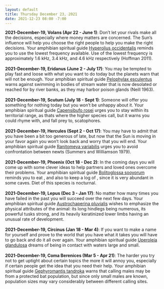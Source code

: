 ```yaml
---
layout: default
title: Thursday December 23, 2021
date: 2021-12-23 08:00 -7:00
---
```


**2021-December-19, Volans (Apr 22 - June 1)**: Don’t let your rivals make all the decisions, especially where money matters are concerned. The Sun’s influence will help you choose the right people to help you make the right decisions. Your amphibian spiritual guide [Hyperolius occidentalis](https://amphibiaweb.org/cgi/amphib_query?where-genus=Hyperolius&where-species=occidentalis) reminds you to use the lowest frequency available. Use of the lowest frequency is approximately 1.6 kHz, 3.4 kHz, and 4.6 kHz respectively (Hoffman 2011). <br /><br />**2021-December-19, Eridanus (June 2 - July 17)**: You may be tempted to play fast and loose with what you want to do today but the planets warn that will not be enough. Your amphibian spiritual guide [Pelophylax esculentus](https://amphibiaweb.org/cgi/amphib_query?where-genus=Pelophylax&where-species=esculentus) warns against swimming in bodies of stream water that is now desolated or reached for by river banks, as they may harbor poison glands (Neill 1963). <br /><br />**2021-December-19, Scutum (July 18 - Sept 1)**: Someone will offer you something for nothing today but you won’t be unhappy about it. Your amphibian spiritual guide [Capensibufo rosei](https://amphibiaweb.org/cgi/amphib_query?where-genus=Capensibufo&where-species=rosei) urges you to stay within its territorial range, as thats where the higher species call, but it warns you could rhyme with, and fall prey to, scatophores. <br /><br />**2021-December-19, Hercules (Sept 2 - Oct 17)**: You may have to admit that you have been a bit too generous of late, but now that the Sun is moving in your favor again you won’t look back and worry that you will end. Your amphibian spiritual guide [Ranitomeya variabilis](https://amphibiaweb.org/cgi/amphib_query?where-genus=Ranitomeya&where-species=variabilis) urges you to avoid confrontation between newts (Summers and Williamson 1979). <br /><br />**2021-December-19, Phoenix (Oct 18 - Dec 2)**: In the coming days you will come up with some clever ideas to help partners and loved ones overcome their problems. Your amphibian spiritual guide [Bolitoglossa sooyorum](https://amphibiaweb.org/cgi/amphib_query?where-genus=Bolitoglossa&where-species=sooyorum) reminds you to eat , and also to keep a log of , since it is very abundant in some caves.  Diet of this species is nocturnal. <br /><br />**2021-December-19, Lepus (Dec 3 - Jan 17)**: No matter how many times you have failed in the past you will succeed over the next few days. Your amphibian spiritual guide [Austrochaperina pluvialis](https://amphibiaweb.org/cgi/amphib_query?where-genus=Austrochaperina&where-species=pluvialis) wishes to emphasize the physical attributes of the animal: its long hindlegs being numerous, its powerful tusks strong, and its heavily keratinized lower limbs having an unusual rate of development. <br /><br />**2021-December-19, Circinus (Jan 18 - Mar 4)**: If you want to make a name for yourself and prove to the world that you have what it takes you will have to go back and do it all over again. Your amphibian spiritual guide [Uperoleia glandulosa](https://amphibiaweb.org/cgi/amphib_query?where-genus=Uperoleia&where-species=glandulosa) dreams of being in contact with waters large and small. <br /><br />**2021-December-19, Coma Berenices (Mar 5 - Apr 21)**: The harder you try not to get uptight about certain topics the more it will annoy you, especially if certain people get the idea that you need their help. Your amphibian spiritual guide [Gephyromantis tandroka](https://amphibiaweb.org/cgi/amphib_query?where-genus=Gephyromantis&where-species=tandroka) warns that calling males may be from a protected bat population, but since only small males are known, population sizes may vary considerably between different calling sites. <br /><br />